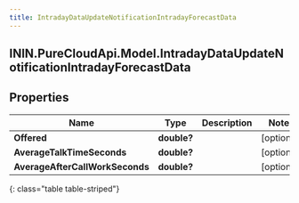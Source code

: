 ```yaml
---
title: IntradayDataUpdateNotificationIntradayForecastData
---
```

## ININ.PureCloudApi.Model.IntradayDataUpdateNotificationIntradayForecastData

## Properties

|Name | Type | Description | Notes|
|------------ | ------------- | ------------- | -------------|
| **Offered** | **double?** |  | [optional] |
| **AverageTalkTimeSeconds** | **double?** |  | [optional] |
| **AverageAfterCallWorkSeconds** | **double?** |  | [optional] |
{: class="table table-striped"}



